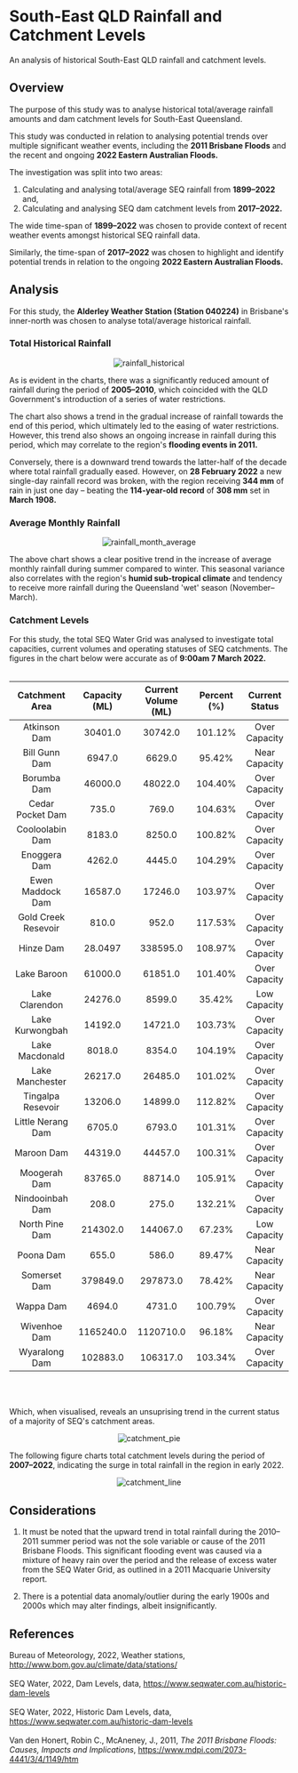 # South-East QLD Rainfall and Catchment Levels
An analysis of historical South-East QLD rainfall and catchment levels.

## Overview
 
The purpose of this study was to analyse historical total/average rainfall amounts and dam catchment levels for South-East Queensland. 

This study was conducted in relation to analysing potential trends over multiple significant weather events, including the <b>2011 Brisbane Floods</b> and the recent and ongoing <b>2022 Eastern Australian Floods.</b> 

The investigation was split into two areas:

1. Calculating and analysing total/average SEQ rainfall from <b>1899–2022</b> and,
2. Calculating and analysing SEQ dam catchment levels from <b>2017–2022.</b>

The wide time-span of <b>1899–2022</b> was chosen to provide context of recent weather events amongst historical SEQ rainfall data. 

Similarly, the time-span of <b>2017–2022</b> was chosen to highlight and identify potential trends in relation to the ongoing <b>2022 Eastern Australian Floods.</b>

## Analysis

For this study, the <b>Alderley Weather Station (Station 040224)</b> in Brisbane's inner-north was chosen to analyse total/average historical rainfall.

### Total Historical Rainfall

 <p align="center">
  <img src="https://github.com/mnperic/seq-rainfall-catchment/blob/main/Images/alderley_historical.png" alt="rainfall_historical"/>
  </p>
  
As is evident in the charts, there was a significantly reduced amount of rainfall during the period of <b>2005–2010</b>, which coincided with the QLD Government's introduction of a series of water restrictions. 

The chart also shows a trend in the gradual increase of rainfall towards the end of this period, which ultimately led to the easing of water restrictions. However, this trend also shows an ongoing increase in rainfall during this period, which may correlate to the region's <b>flooding events in 2011.</b>

Conversely, there is a downward trend towards the latter-half of the decade where total rainfall gradually eased. However, on <b>28 February 2022</b> a new single-day rainfall record was broken, with the region receiving <b>344 mm</b> of rain in just one day – beating the <b>114-year-old record</b> of <b>308 mm</b> set in <b>March 1908.</b>

### Average Monthly Rainfall

<p align="center">
  <img src="https://github.com/mnperic/seq-rainfall-catchment/blob/main/Images/alderley_monthly_average.png" alt="rainfall_month_average"/>
  </p>
  
The above chart shows a clear positive trend in the increase of average monthly rainfall during summer compared to winter. This seasonal variance also correlates with the region's <b>humid sub-tropical climate</b> and tendency to receive more rainfall during the Queensland 'wet' season (November–March). 

### Catchment Levels

For this study, the total SEQ Water Grid was analysed to investigate total capacities, current volumes and operating statuses of SEQ catchments. The figures in the chart below were accurate as of <b>9:00am 7 March 2022.</b>
<br></br>

<div align="center">
 
Catchment Area |  Capacity (ML)  |  Current Volume (ML)  |  Percent (%)   |   Current Status   
:---:  |  :---:|  :---: |  :---:|  :---:
Atkinson Dam |	30401.0|	30742.0|	101.12%|	Over Capacity
Bill Gunn Dam| 6947.0|	6629.0|	95.42%|	Near Capacity
Borumba Dam|	46000.0|	48022.0|	104.40%|	Over Capacity
Cedar Pocket Dam|	735.0|	769.0|	104.63%|	Over Capacity
Cooloolabin Dam|	8183.0|	8250.0|	100.82%|	Over Capacity
Enoggera Dam|	4262.0|	4445.0|	104.29%|	Over Capacity
Ewen Maddock Dam|	16587.0|	17246.0|	103.97%|	Over Capacity
Gold Creek Resevoir|	810.0|	952.0|	117.53%|	Over Capacity
Hinze Dam|	28.0497|	338595.0|	108.97%|	Over Capacity
Lake Baroon|	61000.0|	61851.0|	101.40%|	Over Capacity
Lake Clarendon|	24276.0|	8599.0|	35.42%|	Low Capacity
Lake Kurwongbah|	14192.0|	14721.0|	103.73%|	Over Capacity
Lake Macdonald|	8018.0|	8354.0|	104.19%|	Over Capacity
Lake Manchester|	26217.0|	26485.0|	101.02%|	Over Capacity
Tingalpa Resevoir|	13206.0|	14899.0|	112.82%|	Over Capacity
Little Nerang Dam|	6705.0|	6793.0|	101.31%|	Over Capacity
Maroon Dam|	44319.0|	44457.0|	100.31%|	Over Capacity
Moogerah Dam|	83765.0|	88714.0|	105.91%|	Over Capacity
Nindooinbah Dam|	208.0| 275.0|	132.21%|	Over Capacity
North Pine Dam|	214302.0|	144067.0|	67.23%|	Low Capacity
Poona Dam|	655.0|	586.0|	89.47%|	Near Capacity
Somerset Dam|	379849.0|	297873.0|	78.42%|	Near Capacity
Wappa Dam|	4694.0|	4731.0|	100.79%|	Over Capacity
Wivenhoe Dam|	1165240.0|	1120710.0|	96.18%|	Near Capacity
Wyaralong Dam|	102883.0|	106317.0|	103.34%|	Over Capacity
</div align>
<br></br>

Which, when visualised, reveals an unsuprising trend in the current status of a majority of SEQ's catchment areas.

<p align="center">
  <img src="https://github.com/mnperic/seq-rainfall-catchment/blob/main/Images/dam_locations_status.png" alt="catchment_pie"/>
  </p>

The following figure charts total catchment levels during the period of <b>2007–2022</b>, indicating the surge in total rainfall in the region in early 2022. 

<p align="center">
  <img src="https://github.com/mnperic/seq-rainfall-catchment/blob/main/Images/seq_catchment_levels.png" alt="catchment_line"/>
  </p> 

## Considerations

1. It must be noted that the upward trend in total rainfall during the 2010–2011 summer period was not the sole variable or cause of the 2011 Brisbane Floods. This significant flooding event was caused via a mixture of heavy rain over the period and the release of excess water from the SEQ Water Grid, as outlined in a 2011 Macquarie University report.

2. There is a potential data anomaly/outlier during the early 1900s and 2000s which may alter findings, albeit insignificantly.

## References

Bureau of Meteorology, 2022, Weather stations, http://www.bom.gov.au/climate/data/stations/<br></br>
SEQ Water, 2022, Dam Levels, data, https://www.seqwater.com.au/historic-dam-levels<br></br>
SEQ Water, 2022, Historic Dam Levels, data, https://www.seqwater.com.au/historic-dam-levels<br></br>
Van den Honert, Robin C., McAneney, J., 2011, <i>The 2011 Brisbane Floods: Causes, Impacts and Implications</i>, https://www.mdpi.com/2073-4441/3/4/1149/htm<br></br>

